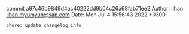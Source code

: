 commit a97c46b9849d4ac40222dd9b04c26a68fab71ee2
Author: ilhan <ilhan.myumyun@sap.com>
Date:   Mon Jul 4 15:56:43 2022 +0300

    chore: update changelog info
